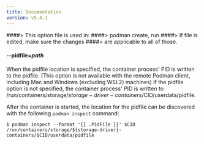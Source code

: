 ```yaml
---
title: Documentation
version: v5.4.1
---
```


####> This option file is used in:
####>   podman create, run
####> If file is edited, make sure the changes
####> are applicable to all of those.
#### **--pidfile**=*path*

When the pidfile location is specified, the container process' PID is written to the pidfile. (This option is not available with the remote Podman client, including Mac and Windows (excluding WSL2) machines)
If the pidfile option is not specified, the container process' PID is written to /run/containers/storage/${storage-driver}-containers/$CID/userdata/pidfile.

After the container is started, the location for the pidfile can be discovered with the following `podman inspect` command:

    $ podman inspect --format '{{ .PidFile }}' $CID
    /run/containers/storage/${storage-driver}-containers/$CID/userdata/pidfile
